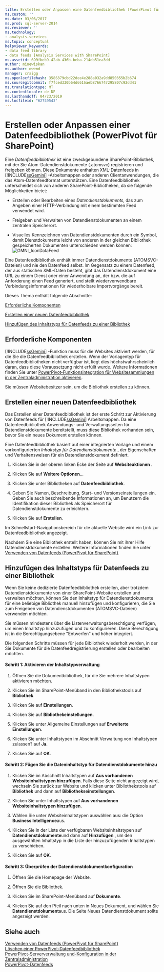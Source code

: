```yaml
---
title: Erstellen oder Anpassen eine Datenfeedbibliothek (PowerPivot für SharePoint) | Microsoft-Dokumentation
ms.custom: ''
ms.date: 03/06/2017
ms.prod: sql-server-2014
ms.reviewer: ''
ms.technology:
- analysis-services
ms.topic: conceptual
helpviewer_keywords:
- data feed library
- data feeds [Analysis Services with SharePoint]
ms.assetid: 699fbeb9-42ab-436b-beba-214db51ea3dd
author: minewiskan
ms.author: owend
manager: craigg
ms.openlocfilehash: 3586379cbd22dee4e288a032a9dd850355b2b674
ms.sourcegitcommit: f7fced330b64d6616aeb8766747295807c92dd41
ms.translationtype: MT
ms.contentlocale: de-DE
ms.lasthandoff: 04/23/2019
ms.locfileid: "62749543"
---
```

# <a name="create-or-customize-a-data-feed-library-powerpivot-for-sharepoint"></a>Erstellen oder Anpassen einer Datenfeedbibliothek (PowerPivot für SharePoint)
  Eine *Datenfeedbibliothek* ist eine zweckgebundene SharePoint-Bibliothek, mit der Sie Atom-Datendienstdokumente (.atomsvc) registrieren und freigeben können. Diese Dokumente enthalten XML-Datenfeeds in [!INCLUDE[ssGemini](../../includes/ssgemini-md.md)] -Arbeitsmappen oder anderen Clientanwendungen, die das Atom-Datenfeedformat unterstützen. Eine Datenfeedbibliothek unterscheidet sich von anderen SharePoint-Bibliotheken, da sie folgende Möglichkeiten bietet:  
  
-   Erstellen oder Bearbeiten eines *Datendienstdokuments*, das zum Angeben einer HTTP-Verbindung mit einem bestimmten Feed verwendet wird.  
  
-   Freigeben und Verwalten von Datendienstdokumenten an einem zentralen Speicherort.  
  
-   Visuelles Kennzeichnen von Datendienstdokumenten durch ein Symbol, damit Dienstdokumente leicht von anderen in der gleichen Bibliothek gespeicherten Dokumenten unterschieden werden können: ![GMNI_IconDataFeed](../media/gmni-icondatafeed.gif "GMNI_IconDataFeed")  
  
 Eine Datenfeedbibliothek enthält immer Datendienstdokumente (ATOMSVC-Dateien) und nie den Datenfeed selbst. Im Gegensatz zu einem Datenfeed, der aus statischen XML-Daten besteht, gibt das Datendienstdokument eine URL zu einem Dienst oder einer Anwendung an, der bzw. die auf Anforderung einen Feed generiert, und stellt wiederverwendbare Verbindungsinformationen für wiederholbare Importvorgänge bereit.  
  
 Dieses Thema enthält folgende Abschnitte:  
  
 [Erforderliche Komponenten](#prereq)  
  
 [Erstellen einer neuen Datenfeedbibliothek](#createlib)  
  
 [Hinzufügen des Inhaltstyps für Datenfeeds zu einer Bibliothek](#addtolib)  
  
##  <a name="prereq"></a> Erforderliche Komponenten  
 [!INCLUDE[ssGemini](../../includes/ssgemini-md.md)] -Funktion muss für die Websites aktiviert werden, für die Sie die Datenfeedbibliothek erstellen. Wenn der Vorlagentyp für Datenfeedbibliotheken nicht verfügbar ist, liegt dies höchstwahrscheinlich daran, dass diese Voraussetzung nicht erfüllt wurde. Weitere Informationen finden Sie unter [PowerPivot-Funktionsintegration für Websitesammlungen in der Zentraladministration aktivieren](activate-power-pivot-integration-for-site-collections-in-ca.md).  
  
 Sie müssen Websitebesitzer sein, um die Bibliothek erstellen zu können.  
  
##  <a name="createlib"></a> Erstellen einer neuen Datenfeedbibliothek  
 Das Erstellen einer Datenfeedbibliothek ist der erste Schritt zur Aktivierung von Datenfeeds für [!INCLUDE[ssGemini](../../includes/ssgemini-md.md)] Arbeitsmappen. Da eine Datenfeedbibliothek Anwendungs- und Verwaltungsseiten für Datendienstdokumente bereitstellt, muss diese Bibliothek vorhanden sein, bevor Sie ein neues Dokument erstellen können.  
  
 Eine Datenfeedbibliothek basiert auf einer integrierten Vorlage und einem vorkonfigurierten *Inhaltstyp für Datendienstdokumente* , der Eigenschaften und Verhaltensweisen für ein Datendienstdokument definiert.  
  
1.  Klicken Sie in der oberen linken Ecke der Seite auf **Websiteaktionen** .  
  
2.  Klicken Sie auf **Weitere Optionen**...  
  
3.  Klicken Sie unter Bibliotheken auf **Datenfeedbibliothek**.  
  
4.  Geben Sie Namen, Beschreibung, Start- und Versionseinstellungen ein. Geben Sie auch beschreibende Informationen an, um Benutzern die Identifikation dieser Bibliothek als Speicherort für Datendienstdokumente zu erleichtern.  
  
5.  Klicken Sie auf **Erstellen**.  
  
 Im Schnellstart-Navigationsbereich für die aktuelle Website wird ein Link zur Datenfeedbibliothek angezeigt.  
  
 Nachdem Sie eine Bibliothek erstellt haben, können Sie mit ihrer Hilfe Datendienstdokumente erstellen. Weitere Informationen finden Sie unter [Verwenden von Datenfeeds &#40;PowerPivot für SharePoint&#41;](use-data-feeds-power-pivot-for-sharepoint.md).  
  
##  <a name="addtolib"></a> Hinzufügen des Inhaltstyps für Datenfeeds zu einer Bibliothek  
 Wenn Sie keine dedizierte Datenfeedbibliothek erstellen, aber trotzdem Datendienstdokumente von einer SharePoint-Website erstellen und verwalten möchten, können Sie den Inhaltstyp für Datendienstdokumente für eine beliebige Bibliothek manuell hinzufügen und konfigurieren, die Sie zum Freigeben von Datendienstdokumenten (ATOMSVC-Dateien) verwenden möchten.  
  
 Sie müssen mindestens über die Listenverwaltungsberechtigung verfügen, um einen Inhaltstyp hinzuzufügen und zu konfigurieren. Diese Berechtigung ist in die Berechtigungsebene "Entwerfen" und höher integriert.  
  
 Die folgenden Schritte müssen für jede Bibliothek wiederholt werden, in der Sie Dokumente für die Datenfeedregistrierung erstellen oder bearbeiten möchten.  
  
#### <a name="step-1-enable-content-type-management"></a>Schritt 1: Aktivieren der Inhaltstypverwaltung  
  
1.  Öffnen Sie die Dokumentbibliothek, für die Sie mehrere Inhaltstypen aktivieren möchten.  
  
2.  Klicken Sie im SharePoint-Menüband in den Bibliothekstools auf **Bibliothek**.  
  
3.  Klicken Sie auf **Einstellungen**.  
  
4.  Klicken Sie auf **Bibliothekeinstellungen**.  
  
5.  Klicken Sie unter Allgemeine Einstellungen auf **Erweiterte Einstellungen**.  
  
6.  Klicken Sie unter Inhaltstypen im Abschnitt Verwaltung von Inhaltstypen zulassen? auf **Ja**.  
  
7.  Klicken Sie auf **OK**.  
  
#### <a name="step-2-add-the-data-service-document-content-type"></a>Schritt 2: Fügen Sie die Dateninhaltstyp für Datendienstdokumente hinzu  
  
1.  Klicken Sie im Abschnitt Inhaltstypen auf **Aus vorhandenen Websiteinhaltstypen hinzufügen**. Falls diese Seite nicht angezeigt wird, wechseln Sie zurück zur Website und klicken unter Bibliothekstools auf **Bibliothek** und dann auf **Bibliothekseinstellungen**.  
  
2.  Klicken Sie unter Inhaltstypen auf **Aus vorhandenen Websiteinhaltstypen hinzufügen**.  
  
3.  Wählen Sie unter Websiteinhaltstypen auswählen aus: die Option **Business Intelligence**aus.  
  
4.  Klicken Sie in der Liste der verfügbaren Websiteinhaltstypen auf **Datendienstdokumente**und dann auf **Hinzufügen** , um den ausgewählten Inhaltstyp in die Liste der hinzuzufügenden Inhaltstypen zu verschieben.  
  
5.  Klicken Sie auf **OK**.  
  
#### <a name="step-3-verify-data-service-document-configuration"></a>Schritt 3: Überprüfen der Datendienstdokumentkonfiguration  
  
1.  Öffnen Sie die Homepage der Website.  
  
2.  Öffnen Sie die Bibliothek.  
  
3.  Klicken Sie im SharePoint-Menüband auf **Dokumente**.  
  
4.  Klicken Sie auf den Pfeil nach unten in Neues Dokument, und wählen Sie **Datendienstdokument**aus. Die Seite Neues Datendienstdokument sollte angezeigt werden.  
  
## <a name="see-also"></a>Siehe auch  
 [Verwenden von Datenfeeds &#40;PowerPivot für SharePoint&#41;](use-data-feeds-power-pivot-for-sharepoint.md)   
 [Löschen einer PowerPivot-Datenfeedbibliothek](delete-a-power-pivot-data-feed-library.md)   
 [PowerPivot-Serververwaltung und-Konfiguration in der Zentraladministration](power-pivot-server-administration-and-configuration-in-central-administration.md)   
 [PowerPivot-Datenfeeds](power-pivot-data-feeds.md)  
  
  
